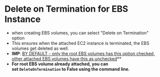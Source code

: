 
# Delete on Termination for EBS Instance

- when creating EBS volumes, you can select "Delete on Termination" option
- This ensures when the attached EC2 instance is terminated, the EBS volumes get deleted as well.
- **IMP**: <u> BY DEFAULT - only the root EBS volumes has this option checked, other attached EBS volumes have this as unchecked</u>**
- **For root EBS volume already attached, you can set `DeleteOnTermination` to False using the command line.**
